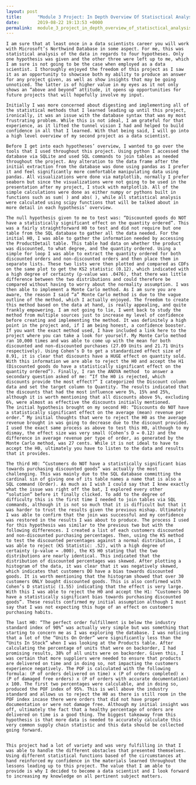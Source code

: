 ```yaml
---
layout: post
title:      "Module 3 Project: In Depth Overview Of Statisctical Analysis "
date:       2019-08-22 19:13:53 +0000
permalink:  module_3_project_in_depth_overview_of_statisctical_analysis
---
```



	I am sure that at least once in a data scientists career you will work with Microsoft’s Northwind Database in some aspect. For me, this was statistical analysis of the data in regards to four hypotheses. Only one hypothesis was given and the other three were left up to me, which I am sure is not going to be the case when employed as a data scientist. I thoroughly enjoyed the freedom of this project as I saw it as an opportunity to showcase both my ability to produce an answer for any project given, as well as show insights that may be going unnoticed. The latter is of higher value in my eyes as it not only shows an “above and beyond” attitude, it opens up opportunities for future projects that will hopefully involve my input. 

	Initially I was more concerned about digesting and implementing all of the statistical methods that I learned leading up until this project, ironically, it was an issue with the database syntax that was my most frustrating problem. While this is not ideal, I am grateful for that experience, as it lifted the tunnel vision I had and helped to build confidence in all that I learned. With that being said, I will go into a high level overview of my second project as a data scientist.

	Before I get into each hypotheses’ overview, I wanted to go over the tools that I used throughout this project. Using python I accessed the database via SQLite and used SQL commands to join tables as needed throughout the project. Any alteration to the data frame after the initial extraction from the database was done using pandas as I prefer it and feel significantly more comfortable manipulating data using pandas. All visualizations were done via matplotlib, normally I prefer seaborn but since the visualizations were not going to be used in the presentation after my project, I stuck with matplotlib. All of the simple calculations were done as either numpy or pythons built in functions such as sum( ) and abs( ), while all statistical analysis were calculated using scipy functions that will be talked about in more detail in each hypothesis’ overview. 

	The null hypothesis given to me to test was: “Discounted goods do NOT have a statistically significant effect on the quantity ordered”. This was a fairly straightforward H0 to test and did not require but one table from the SQL database to gather all the data needed. For the initial H0, I was able to gather the information needed by accessing the ProductDetail table. This table had data on whether the product was discounted, to what degree, and the quantity ordered. Using a simple for loop I was able to extract the quantity ordered for both discounted orders and non-discounted orders and then place them in separate lists. These two lists were then plotted and compared as CDFs on the same plot to get the KS2 statistic (0.12), which indicated with a high degree of certainty (p-value was .0476), that there was little difference between the two distributions and could therefore be compared without having to worry about the normality assumption. I was then able to implement a Monte Carlo method. As I am sure you are aware, the reason I said “a” Monte Carlo method is due to the vague outline of the method, which I actually enjoyed. The freedom to create this method based on the data at hand, is really appealing, and quite frankly empowering. I am not going to lie, I went back to study the method from multiple sources just to increase my level of confidence before creating and implementing the method. It was definitely a high point in the project and, if I am being honest, a confidence booster. If you want the exact method used, I have included a link here to the project where you can take a look for yourself. My Monte Carlo method ran 10,000 times and was able to come up with the mean for both discounted and non-discounted purchases (27.09 Units and 21.71 Units respectively). Using Cohen’s D to get a standardized effect size of 8.91, it is clear that discounts have a HUGE effect on quantity sold. With this information we are able to reject the H0 and accept the H1 (Discounted goods do have a statistically significant effect on the quantity ordered”). Finally, I ran the ANOVA method  to answer a secondary question asked of me: “If the H0 is rejected, which discounts provide the most effect?” I categorized the Discount column data and set the target column to Quantity. The results indicated that the discounts that had the most influence were 5%, 15% and 25%, although it is worth mentioning that all discounts above 5%, excluding 6%, were almost as effective the discounts initially mentioned. 
	The initial hypothesis brought on my second H0: “Discounts do NOT have a statistically significant effect on the average (mean) revenue per order.” My initial thoughts that were to reject the H0 as the average revenue brought in was going to decrease due to the discount provided. I used the exact same process as above to test this H0, although to my dismay, the effect size was very small (Cohen’s D = 0.12) and the difference in average revenue per type of order, as generated by the Monte Carlo method, was 27 cents. While it is not ideal to have to accept the H0, ultimately you have to listen to the data and results that it provides.

	The third H0: “Customers do NOT have a statistically significant bias towards purchasing discounted goods” was actually the most challenging. This was mainly due to the SQL database committing the cardinal sin of giving one of its table names a name that is also a SQL command (Order). As much as I wish I could say that I knew exactly what the issue was right off the bat, I explored every other “solution” before it finally clicked. To add to the degree of difficulty this is the first time I needed to join tables via SQL commands, although it is not so much that it is difficult but that it was harder to trust the results given the previous mishap. Ultimately I was able to confirm that the join was successful and my confidence was restored in the results I was about to produce. The process I used for this hypothesis was similar to the previous two but with the following differences. I created a list of each customers discounted and non-discounted purchasing percentages. Then, using the KS method to test the discounted percentages against a normal distribution, I was able to reject (KS Statistic: .52), with a high degree of certainty (p-value = .000), the KS H0 stating that the two distributions are nearly identical. This indicated that the distribution of discounted percentages was skewed. After plotting a histogram of the data, it was clear that it was negatively skewed, which indicates that customers DO have a bias towards discounted goods. It is worth mentioning that the histogram showed that over 30 customers ONLY bought discounted goods. This is also confirmed with Cohen’s D statistic (1.55) indicating that the effect is very large. With this I was able to reject the H0 and accept the H1: “Customers DO have a statistically significant bias towards purchasing discounted goods”. These results confirmed my initial assumption although I must say that I was not expecting this huge of an effect on customers purchasing habits. 

	The last H0: “The perfect order fulfillment is below the industry standard index of 90%” was actually very simple but was something that starting to concern me as I was exploring the database. I was noticing that a lot of the “Units On Order” were significantly less than the “Units In Stock” when I was looking at the Products table. After calculating the percentage of units that were on backorder, I had promising results, 38% of all units were on backorder. Given this, I was certain that more suppliers were needed to ensure that products are delivered on time and in doing so, not impacting the customers experience negatively. The POF is calculated with the following formula: (P of orders delivered on time) x (P of orders completed) x (P of damaged free orders) x (P of orders with accurate documentation) x 100. The first two percentages were calculable, and in doing so, produced the POF index of 95%. This is well above the industry standard and allows us to reject the H0 as there is still room in the POF index incase there were orders that did not have proper documentation or were not damage free. Although my initial insight was off, ultimately the fact that a healthy percentage of orders are delivered on time is a good thing. The biggest takeaway from this hypothesis is that more data is needed to accurately calculate this very common supply chain statistic and this data should be collected going forward.


	This project had a lot of variety and was very fulfilling in that I was able to handle the different obstacles that presented themselves. Using different statistical functions based of the circumstances at hand reinforced my confidence in the materials learned throughout the lessons leading up to this project. The value that I am able to provide is why I decided to become a data scientist and I look forward to increasing my knowledge on all pertinent subject matters.
